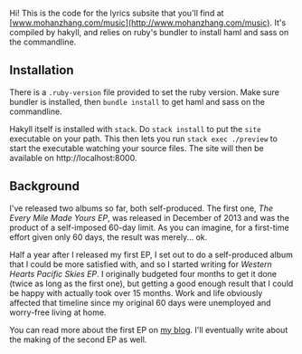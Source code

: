 Hi! This is the code for the lyrics subsite that you'll find at
[www.mohanzhang.com/music](http://www.mohanzhang.com/music). It's compiled by hakyll, and relies on
ruby's bundler to install haml and sass on the commandline.

## Installation

There is a `.ruby-version` file provided to set the ruby version. Make sure bundler is installed,
then `bundle install` to get haml and sass on the commandline.

Hakyll itself is installed with `stack`. Do `stack install` to put the `site` executable on your
path. This then lets you run `stack exec ./preview` to start the executable watching your source
files. The site will then be available on http://localhost:8000.

## Background

I've released two albums so far, both self-produced. The first one, *The Every Mile Made Yours EP*,
was released in December of 2013 and was the product of a self-imposed 60-day limit. As you can
imagine, for a first-time effort given only 60 days, the result was merely... ok.

Half a year after I released my first EP, I set out to do a self-produced album that I could be more
satisfied with, and so I started writing for *Western Hearts Pacific Skies EP*. I originally
budgeted four months to get it done (twice as long as the first one), but getting a good enough
result that I could be happy with actually took over 15 months. Work and life obviously affected
that timeline since my original 60 days were unemployed and worry-free living at home.

You can read more about the first EP on [my blog](https://mohanzhang.wordpress.com/2013/12/14/from-zero-to-ep-in-60-days-part-1-inception/).
I'll eventually write about the making of the second EP as well.
